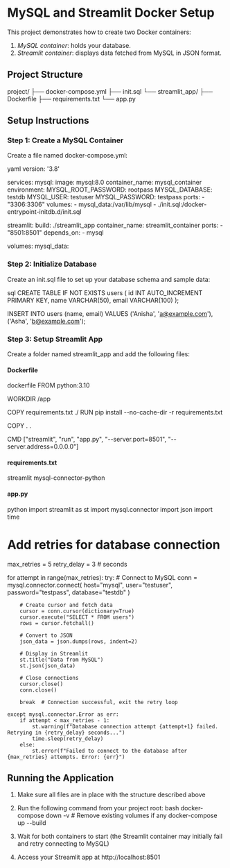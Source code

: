 # MySQL and Streamlit Docker Setup

This project demonstrates how to create two Docker containers:
1. *MySQL container*: holds your database.
2. *Streamlit container*: displays data fetched from MySQL in JSON format.

## Project Structure


project/
├── docker-compose.yml
├── init.sql
└── streamlit_app/
    ├── Dockerfile
    ├── requirements.txt
    └── app.py


## Setup Instructions

### Step 1: Create a MySQL Container

Create a file named docker-compose.yml:

yaml
version: '3.8'

services:
  mysql:
    image: mysql:8.0
    container_name: mysql_container
    environment:
      MYSQL_ROOT_PASSWORD: rootpass
      MYSQL_DATABASE: testdb
      MYSQL_USER: testuser
      MYSQL_PASSWORD: testpass
    ports:
      - "3306:3306"
    volumes:
      - mysql_data:/var/lib/mysql
      - ./init.sql:/docker-entrypoint-initdb.d/init.sql

  streamlit:
    build: ./streamlit_app
    container_name: streamlit_container
    ports:
      - "8501:8501"
    depends_on:
      - mysql

volumes:
  mysql_data:


### Step 2: Initialize Database

Create an init.sql file to set up your database schema and sample data:

sql
CREATE TABLE IF NOT EXISTS users (
    id INT AUTO_INCREMENT PRIMARY KEY,
    name VARCHAR(50),
    email VARCHAR(100)
);

INSERT INTO users (name, email) VALUES 
    ('Anisha', 'a@example.com'),
    ('Asha', 'b@example.com');


### Step 3: Setup Streamlit App

Create a folder named streamlit_app and add the following files:

#### Dockerfile

dockerfile
FROM python:3.10

WORKDIR /app

COPY requirements.txt ./
RUN pip install --no-cache-dir -r requirements.txt

COPY . .

CMD ["streamlit", "run", "app.py", "--server.port=8501", "--server.address=0.0.0.0"]


#### requirements.txt


streamlit
mysql-connector-python


#### app.py

python
import streamlit as st
import mysql.connector
import json
import time

# Add retries for database connection
max_retries = 5
retry_delay = 3  # seconds

for attempt in range(max_retries):
    try:
        # Connect to MySQL
        conn = mysql.connector.connect(
            host="mysql",
            user="testuser",
            password="testpass",
            database="testdb"
        )
        
        # Create cursor and fetch data
        cursor = conn.cursor(dictionary=True)
        cursor.execute("SELECT * FROM users")
        rows = cursor.fetchall()
        
        # Convert to JSON
        json_data = json.dumps(rows, indent=2)
        
        # Display in Streamlit
        st.title("Data from MySQL")
        st.json(json_data)
        
        # Close connections
        cursor.close()
        conn.close()
        
        break  # Connection successful, exit the retry loop
        
    except mysql.connector.Error as err:
        if attempt < max_retries - 1:
            st.warning(f"Database connection attempt {attempt+1} failed. Retrying in {retry_delay} seconds...")
            time.sleep(retry_delay)
        else:
            st.error(f"Failed to connect to the database after {max_retries} attempts. Error: {err}")


## Running the Application

1. Make sure all files are in place with the structure described above
2. Run the following command from your project root:
   bash
   docker-compose down -v  # Remove existing volumes if any
   docker-compose up --build
   
3. Wait for both containers to start (the Streamlit container may initially fail and retry connecting to MySQL)
4. Access your Streamlit app at http://localhost:8501
